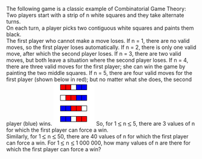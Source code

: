   The following game is a classic example of Combinatorial Game Theory:    Two players start with a strip of n white squares and they take alternate turns.<br />  On each turn, a player picks two contiguous white squares and paints them black.<br />  The first player who cannot make a move loses.      If n = 1, there are no valid moves, so the first player loses automatically.  If n = 2, there is only one valid move, after which the second player loses.  If n = 3, there are two valid moves, but both leave a situation where the second player loses.  If n = 4, there are three valid moves for the first player; she can win the game by painting the two middle squares.  If n = 5, there are four valid moves for the first player (shown below in red); but no matter what she does, the second player (blue) wins.    <img src="project/images/p_306_pstrip.gif" />      So, for 1 <img src='images/symbol_le.gif' width='10' height='12' alt='&le;' border='0' style='vertical-align:middle;' /> n <img src='images/symbol_le.gif' width='10' height='12' alt='&le;' border='0' style='vertical-align:middle;' /> 5, there are 3 values of n for which the first player can force a win.<br />  Similarly, for 1 <img src='images/symbol_le.gif' width='10' height='12' alt='&le;' border='0' style='vertical-align:middle;' /> n <img src='images/symbol_le.gif' width='10' height='12' alt='&le;' border='0' style='vertical-align:middle;' /> 50, there are 40 values of n for which the first player can force a win.    For 1 <img src='images/symbol_le.gif' width='10' height='12' alt='&le;' border='0' style='vertical-align:middle;' /> n <img src='images/symbol_le.gif' width='10' height='12' alt='&le;' border='0' style='vertical-align:middle;' /> 1 000 000, how many values of n are there for which the first player can force a win?  